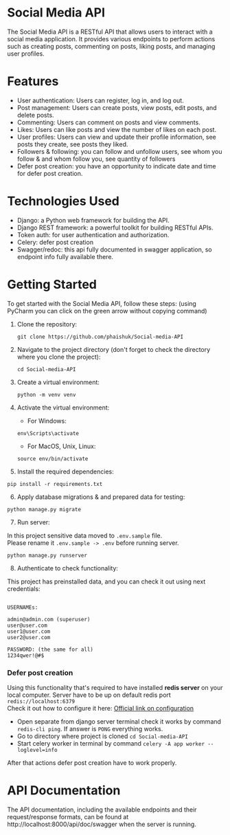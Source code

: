# Social Media API

The Social Media API is a RESTful API that allows users to interact with a social media application. 
It provides various endpoints to perform actions such as creating posts, commenting on posts, liking posts, and managing user profiles.

# Features

- User authentication: Users can register, log in, and log out.
- Post management: Users can create posts, view posts, edit posts, and delete posts.
- Commenting: Users can comment on posts and view comments.
- Likes: Users can like posts and view the number of likes on each post.
- User profiles: Users can view and update their profile information, see posts they create, see posts they liked.
- Followers & following: you can follow and unfollow users, see whom you follow & and whom follow you, see quantity of followers
- Defer post creation: you have an opportunity to indicate date and time for defer post creation.

# Technologies Used

- Django: a Python web framework for building the API.
- Django REST framework: a powerful toolkit for building RESTful APIs.
- Token auth: for user authentication and authorization.
- Celery: defer post creation
- Swagger/redoc: this api fully documented in swagger application, so endpoint info fully available there.

# Getting Started

To get started with the Social Media API, follow these steps:
(using PyCharm you can click on the green arrow without copying command)

1. Clone the repository:

    ```shell
    git clone https://github.com/phaishuk/Social-media-API
    ```

2. Navigate to the project directory (don't forget to check the directory where you clone the project):

    ```shell
    cd Social-media-API
    ```

3. Create a virtual environment:

    ```shell
   python -m venv venv
   ```

4. Activate the virtual environment:

   - For Windows:
   ```shell
   env\Scripts\activate
   ```
   - For MacOS, Unix, Linux:
   ```shell
   source env/bin/activate
   ```

5. Install the required dependencies:
```shell
pip install -r requirements.txt
```

6. Apply database migrations & and prepared data for testing:
```shell
python manage.py migrate
```

7. Run server:

In this project sensitive data moved to `.env.sample` file. \
Please rename it `.env.sample -> .env` before running server.
```shell
python manage.py runserver
```

8. Authenticate to check functionality:

This project has preinstalled data, and you can check it out using next credentials:

```

USERNAMEs:

admin@admin.com (superuser)
user@user.com
user1@user.com
user2@user.com

PASSWORD: (the same for all)
1234qwer!@#$
```

### Defer post creation

Using this functionality that's required to have installed **redis server** on your local computer.
Server have to be up on default redis port `redis://localhost:6379` \
Check it out how to configure it here: [Official link on configuration](https://redis.io/docs/getting-started/)
- Open separate from django server terminal check it works by command `redis-cli ping`. If answer is `PONG` everything works.
- Go to directory where project is cloned `cd Social-media-API`
- Start celery worker in terminal by command `celery -A app worker --loglevel=info`

After that actions defer post creation have to work properly.

# API Documentation

The API documentation, including the available endpoints 
and their request/response formats, can be found at http://localhost:8000/api/doc/swagger when the server is running.

